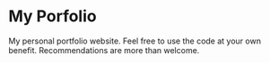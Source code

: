 # My Porfolio
My personal portfolio website. Feel free to use the code at your own benefit. Recommendations are more than welcome.
